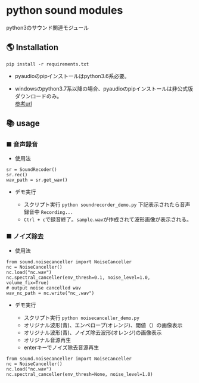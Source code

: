 # python sound modules

python3のサウンド関連モジュール

## 🌎 Installation

```
pip install -r requirements.txt
```
* pyaudioのpipインストールはpython3.6系必要。

* windowsのpython3.7系以降の場合、pyaudioのpipインストールは非公式版ダウンロードのみ。  
[参考url](https://qiita.com/sugi-juku/items/c92f8f170a6b455e15f2)

## 📚 usage

### ■ 音声録音

* 使用法

```
sr = SoundRecoder()
sr.rec()
wav_path = sr.get_wav()
```

* デモ実行

  * スクリプト実行
`python soundrecorder_demo.py`
下記表示されたら音声録音中
`Recording...`
  * `Ctrl + c`で録音終了。`sample.wav`が作成されて波形画像が表示される。

### ■ ノイズ除去

* 使用法

```
from sound.noisecanceller import NoiseCanceller
nc = NoiseCanceller()
nc.load("nc.wav")
nc.spectral_canceller(env_thresh=0.1, noise_level=1.0, volume_fix=True)
# output noise cancelled wav
wav_nc_path = nc.write("nc_.wav")
```

* デモ実行

  * スクリプト実行
`python noisecanceller_demo.py`
  * オリジナル波形(青)、エンベロープ(オレンジ)、閾値（）の画像表示
  * オリジナル波形(青)、ノイズ除去波形(オレンジ)の画像表示
  * オリジナル音源再生
  * enterキーでノイズ除去音源再生
```
from sound.noisecanceller import NoiseCanceller
nc = NoiseCanceller()
nc.load("nc.wav")
nc.spectral_canceller(env_thresh=None, noise_level=1.0)
```
